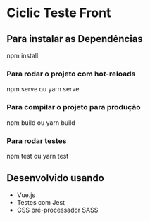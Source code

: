 # Ciclic Teste Front

## Para instalar as Dependências
npm install

### Para rodar o projeto com hot-reloads
npm serve
ou
yarn serve

### Para compilar o projeto para produção
npm build 
ou
yarn build

### Para rodar testes
npm test
ou
yarn test

## Desenvolvido usando
- Vue.js
- Testes com Jest
- CSS pré-processador SASS

